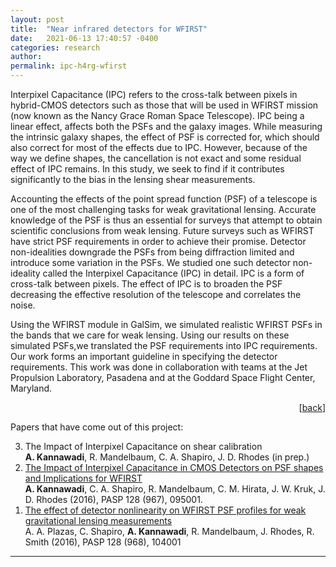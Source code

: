 ```yaml
---
layout: post
title:  "Near infrared detectors for WFIRST"
date:   2021-06-13 17:40:57 -0400
categories: research
author:
permalink: ipc-h4rg-wfirst
---
```

Interpixel Capacitance (IPC) refers to the cross-talk between pixels in hybrid-CMOS detectors such as those that will be used in WFIRST mission (now known as the Nancy Grace Roman Space Telescope). IPC being a linear effect, affects both the PSFs and the galaxy images. While measuring the intrinsic galaxy shapes, the effect of PSF is corrected for, which should also correct for most of the effects due to IPC. However, because of the way we define shapes, the cancellation is not exact and some residual effect of IPC remains. In this study, we seek to find if it contributes significantly to the bias in the lensing shear measurements.

Accounting the effects of the point spread function (PSF) of a telescope is one of the most challenging tasks for weak gravitational lensing. Accurate knowledge of the PSF is thus an essential for surveys that attempt to obtain scientific conclusions from weak lensing. Future surveys such as WFIRST have strict PSF requirements in order to achieve their promise. Detector non-idealities downgrade the PSFs from being diffraction limited and introduce some variation in the PSFs. We studied one such detector non-ideality called the Interpixel Capacitance (IPC) in detail. IPC is a form of cross-talk between pixels. The effect of IPC is to broaden the PSF decreasing the effective resolution of the telescope and correlates the noise.

Using the WFIRST module in GalSim, we simulated realistic WFIRST PSFs in the bands that we care for weak lensing. Using our results on these simulated PSFs,we translated the PSF requirements into IPC requirements. Our work forms an important guideline in specifying the detector requirements. This work was done in collaboration with teams at the Jet Propulsion Laboratory, Pasadena and at the Goddard Space Flight Center, Maryland.
<div align="right">[<a href="index.html#projectlist">back</a>]</div>

Papers that have come out of this project:
<ol reversed>
<li> The Impact of Interpixel Capacitance on shear calibration<br>
<b>A. Kannawadi</b>, R. Mandelbaum, C. A. Shapiro, J. D. Rhodes (in prep.)</li>
<li> <a href="https://ui.adsabs.harvard.edu/abs/2016PASP..128i5001K/abstract">The Impact of Interpixel Capacitance in CMOS Detectors on PSF shapes and Implications for WFIRST</a><br>
	<b>A. Kannawadi</b>, C. A. Shapiro, R. Mandelbaum, C. M. Hirata, J. W. Kruk, J. D. Rhodes (2016), PASP 128 (967), 095001. </li>
<li> <a href="https://ui.adsabs.harvard.edu/abs/2016PASP..128j4001P/abstract">The effect of detector nonlinearity on WFIRST PSF profiles for weak gravitational lensing measurements</a><br>
A. A. Plazas, C. Shapiro, <b>A. Kannawadi</b>, R. Mandelbaum, J. Rhodes, R. Smith (2016), PASP 128 (968), 104001 </li>
</ol>
<hr>